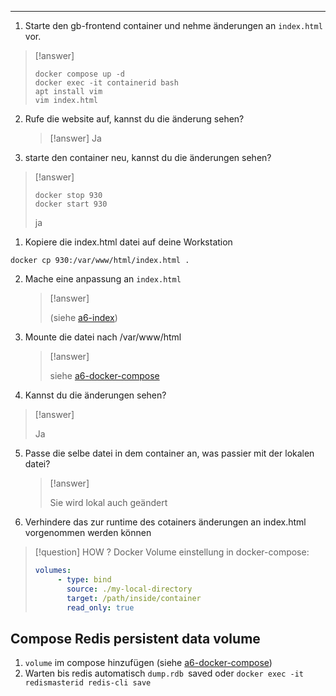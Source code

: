 ****

1. Starte den gb-frontend container und nehme änderungen an `index.html` vor.
   
>[!answer]
>```
>docker compose up -d
>docker exec -it containerid bash
>apt install vim
>vim index.html
>```

2. Rufe die website auf, kannst du die änderung sehen?
   
   >[!answer]
   >Ja
   
3. starte den container neu, kannst du die änderungen sehen?
>[!answer]
>```
>docker stop 930
>docker start 930
>```
>ja


1. Kopiere die index.html datei auf deine Workstation
   
```
docker cp 930:/var/www/html/index.html .
```

2. Mache eine anpassung an `index.html` 
   >[!answer]
   >
   >(siehe [a6-index](a6-index.html))

3. Mounte die datei nach /var/www/html 
   >[!answer]
   >
   >siehe [a6-docker-compose](a6-docker-compose.yml)

4. Kannst du die änderungen sehen?
>[!answer]
>
>Ja

5. Passe die selbe datei in dem container an, was passier mit der lokalen datei?
   
   >[!answer]
   >
   >Sie wird lokal auch geändert
   
6. Verhindere das zur runtime des cotainers änderungen an index.html vorgenommen werden können
>[!question] HOW ?
>Docker Volume einstellung in docker-compose:
>```yaml
>volumes:
>      - type: bind
>        source: ./my-local-directory
>        target: /path/inside/container
>        read_only: true
>```
>



## Compose Redis persistent data volume

1. `volume` im compose hinzufügen (siehe [a6-docker-compose](a6-docker-compose.yml))
2. Warten bis redis automatisch `dump.rdb `saved oder `docker exec -it redismasterid redis-cli save`


